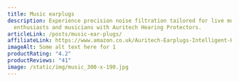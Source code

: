 ```yaml
---
title: Music earplugs
description: Experience precision noise filtration tailored for live music
  enthusiasts and musicians with Auritech Hearing Protectors.
articleLink: /posts/music-ear-plugs/
affiliateLink: https://www.amazon.co.uk/Auritech-Earplugs-Intelligent-Hearing-Protection/dp/B00DEJDAZQ?maas=maas_adg_B4BC438E3258C0E4687516CF93C21EE1_afap_abs&ref_=aa_maas&tag=maas
imageAlt: Some alt text here for 1
productRating: "4.2"
productReviews: "41"
image: /static/img/music_300-x-190.jpg
---
```

